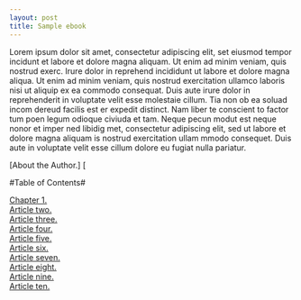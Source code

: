 ```yaml
---
layout: post
title: Sample ebook
---
```



Lorem ipsum dolor sit amet, consectetur adipiscing elit, set eiusmod tempor incidunt et labore et dolore magna aliquam. Ut enim ad minim veniam, quis nostrud exerc. Irure dolor in reprehend incididunt ut labore et dolore magna aliqua. Ut enim ad minim veniam, quis nostrud exercitation ullamco laboris nisi ut aliquip ex ea commodo consequat. Duis aute irure dolor in reprehenderit in voluptate velit esse molestaie cillum. Tia non ob ea soluad incom dereud facilis est er expedit distinct. Nam liber te conscient to factor tum poen legum odioque civiuda et tam. Neque pecun modut est neque nonor et imper ned libidig met, consectetur adipiscing elit, sed ut labore et dolore magna aliquam is nostrud exercitation ullam mmodo consequet. Duis aute in voluptate velit esse cillum dolore eu fugiat nulla pariatur. 

[About the Author.] [

#Table of Contents#

[Chapter 1.][art1]  
[Article two.][art2]  
[Article three.][art3]  
[Article four.][art4]  
[Article five.][art5]  
[Article six.][art6]  
[Article seven.][art7]  
[Article eight.][art8]  
[Article nine.][art9]  
[Article ten.][art10]  

[art1]: article1.html
[art2]: article2.html
[art3]: article3.html
[art4]: article4.html
[art5]: article5.html
[art6]: article6.html
[art7]: article7.html
[art8]: article8.html
[art9]: article9.html
[art10]: article10.html
